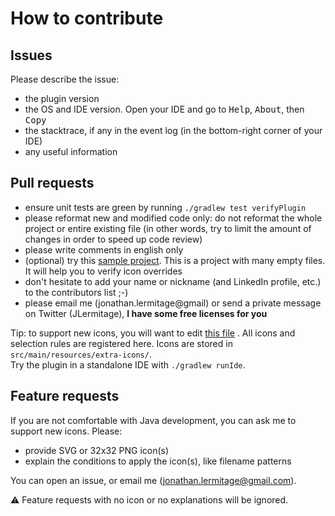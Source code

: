 # How to contribute

## Issues

Please describe the issue:

* the plugin version
* the OS and IDE version. Open your IDE and go to <kbd>Help</kbd>, <kbd>About</kbd>, then <kbd>Copy</kbd>
* the stacktrace, if any in the event log (in the bottom-right corner of your IDE)
* any useful information

## Pull requests

* ensure unit tests are green by running `./gradlew test verifyPlugin`
* please reformat new and modified code only: do not reformat the whole project or entire existing file (in other words,
  try to limit the amount of changes in order to speed up code review)
* please write comments in english only
* (optional) try this [sample project](https://github.com/jonathanlermitage/intellij-extra-icons-plugin/tree/sample-project). This is a project with many empty files. It will help you to verify icon overrides
* don't hesitate to add your name or nickname (and LinkedIn profile, etc.) to the contributors list ;-)
* please email me (jonathan.lermitage@gmail) or send a private message on Twitter (JLermitage), **I have some free licenses for you**

Tip: to support new icons, you will want to
edit [this file](https://github.com/vesavlad/intellij-extra-icons-plugin/blob/master/src/main/java/lermitage/intellij/extra/icons/ExtraIconProvider.java#L24)
. All icons and selection rules are registered here. Icons are stored in `src/main/resources/extra-icons/`.  
Try the plugin in a standalone IDE with `./gradlew runIde`.

## Feature requests

If you are not comfortable with Java development, you can ask me to support new icons. Please:

* provide SVG or 32x32 PNG icon(s)
* explain the conditions to apply the icon(s), like filename patterns

You can open an issue, or email me (jonathan.lermitage@gmail.com).

:warning: Feature requests with no icon or no explanations will be ignored.

